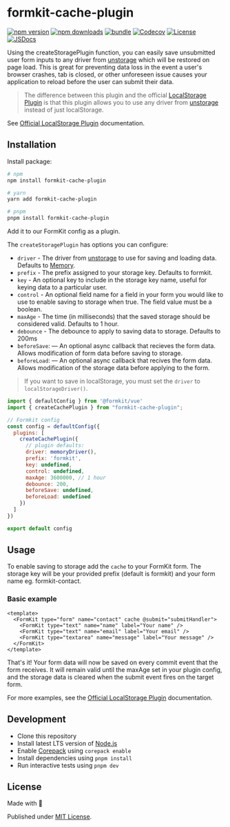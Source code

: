 # formkit-cache-plugin

[![npm version][npm-version-src]][npm-version-href]
[![npm downloads][npm-downloads-src]][npm-downloads-href]
[![bundle][bundle-src]][bundle-href]
[![Codecov][codecov-src]][codecov-href]
[![License][license-src]][license-href]
[![JSDocs][jsdocs-src]][jsdocs-href]

Using the createStoragePlugin function, you can easily save unsubmitted user form inputs to any driver from [unstorage](https://unstorage.unjs.io/) which will be restored on page load. This is great for preventing data loss in the event a user's browser crashes, tab is closed, or other unforeseen issue causes your application to reload before the user can submit their data.

> The difference between this plugin and the official [LocalStorage Plugin](https://formkit.com/plugins/local-storage) is that this plugin allows you to use any driver from [unstorage](https://unstorage.unjs.io/) instead of just localStorage.

See [Official LocalStorage Plugin](https://formkit.com/plugins/local-storage) documentation.

## Installation

Install package:

```sh
# npm
npm install formkit-cache-plugin

# yarn
yarn add formkit-cache-plugin

# pnpm
pnpm install formkit-cache-plugin
```

Add it to our FormKit config as a plugin.

The `createStoragePlugin` has options you can configure:

- `driver` - The driver from [unstorage](https://unstorage.unjs.io/) to use for saving and loading data. Defaults to [Memory](https://unstorage.unjs.io/drivers/memory).
- `prefix` - The prefix assigned to your storage key. Defaults to formkit.
- `key` - An optional key to include in the storage key name, useful for keying data to a particular user.
- `control` - An optional field name for a field in your form you would like to use to enable saving to storage when true. The field value must be a boolean.
- `maxAge` - The time (in milliseconds) that the saved storage should be considered valid. Defaults to 1 hour.
- `debounce` - The debounce to apply to saving data to storage. Defaults to 200ms
- `beforeSave`: — An optional async callback that recieves the form data. Allows modification of form data before saving to storage.
- `beforeLoad`: — An optional async callback that recives the form data. Allows modification of the storage data before applying to the form.

> If you want to save in localStorage, you must set the `driver` to `localStorageDriver()`.

```js
import { defaultConfig } from '@formkit/vue'
import { createCachePlugin } from "formkit-cache-plugin";

// Formkit config
const config = defaultConfig({
  plugins: [
    createCachePlugin({
      // plugin defaults:
      driver: memoryDriver(),
      prefix: 'formkit',
      key: undefined,
      control: undefined,
      maxAge: 3600000, // 1 hour
      debounce: 200,
      beforeSave: undefined,
      beforeLoad: undefined
    })
  ]
})

export default config
```

## Usage
To enable saving to storage add the `cache` to your FormKit form. The storage key will be your provided prefix (default is formkit) and your form name eg. formkit-contact.

### Basic example
```vue
<template>
  <FormKit type="form" name="contact" cache @submit="submitHandler">
    <FormKit type="text" name="name" label="Your name" />
    <FormKit type="text" name="email" label="Your email" />
    <FormKit type="textarea" name="message" label="Your message" />
  </FormKit>
</template>
```

That's it! Your form data will now be saved on every commit event that the form receives. It will remain valid until the maxAge set in your plugin config, and the storage data is cleared when the submit event fires on the target form.

For more examples, see the [Official LocalStorage Plugin](https://formkit.com/plugins/local-storage) documentation.

## Development

- Clone this repository
- Install latest LTS version of [Node.js](https://nodejs.org/en/)
- Enable [Corepack](https://github.com/nodejs/corepack) using `corepack enable`
- Install dependencies using `pnpm install`
- Run interactive tests using `pnpm dev`

## License

Made with 💛

Published under [MIT License](./LICENSE).

<!-- Badges -->

[npm-version-src]: https://img.shields.io/npm/v/formkit-cache-plugin?style=flat&colorA=18181B&colorB=F0DB4F
[npm-version-href]: https://npmjs.com/package/formkit-cache-plugin
[npm-downloads-src]: https://img.shields.io/npm/dm/formkit-cache-plugin?style=flat&colorA=18181B&colorB=F0DB4F
[npm-downloads-href]: https://npmjs.com/package/formkit-cache-plugin
[codecov-src]: https://img.shields.io/codecov/c/gh/unjs/formkit-cache-plugin/main?style=flat&colorA=18181B&colorB=F0DB4F
[codecov-href]: https://codecov.io/gh/unjs/formkit-cache-plugin
[bundle-src]: https://img.shields.io/bundlephobia/minzip/formkit-cache-plugin?style=flat&colorA=18181B&colorB=F0DB4F
[bundle-href]: https://bundlephobia.com/result?p=formkit-cache-plugin
[license-src]: https://img.shields.io/github/license/unjs/formkit-cache-plugin.svg?style=flat&colorA=18181B&colorB=F0DB4F
[license-href]: https://github.com/unjs/formkit-cache-plugin/blob/main/LICENSE
[jsdocs-src]: https://img.shields.io/badge/jsDocs.io-reference-18181B?style=flat&colorA=18181B&colorB=F0DB4F
[jsdocs-href]: https://www.jsdocs.io/package/formkit-cache-plugin
